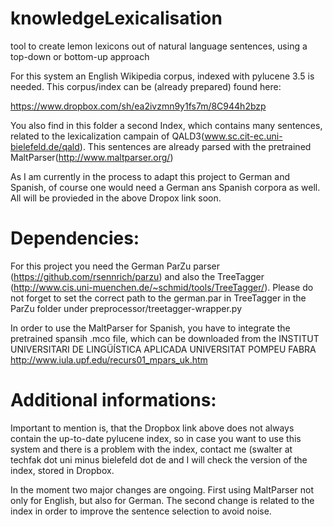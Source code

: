 knowledgeLexicalisation
=======================

tool to create lemon lexicons out of natural language sentences, using a top-down or bottom-up approach



For this system an English Wikipedia corpus, indexed with pylucene 3.5 is needed.
This corpus/index can be (already prepared) found here:

https://www.dropbox.com/sh/ea2ivzmn9y1fs7m/8C944h2bzp

You also find in this folder a second Index, which contains many sentences, related to the lexicalization campain of QALD3(www.sc.cit-ec.uni-bielefeld.de/qald).
This sentences are already parsed with the pretrained MaltParser(http://www.maltparser.org/)

As I am currently in the process to adapt this project to German and Spanish, of course one would need a German ans Spanish corpora as well.
All will be provieded in the above Dropox link soon.




Dependencies:
====================

For this project you need the German ParZu parser (https://github.com/rsennrich/parzu) and also the TreeTagger (http://www.cis.uni-muenchen.de/~schmid/tools/TreeTagger/).
Please do not forget to set the correct path to the german.par in TreeTagger in the ParZu folder under preprocessor/treetagger-wrapper.py 

In order to use the MaltParser for Spanish, you have to integrate the pretrained spansih .mco file, which can be downloaded from the INSTITUT UNIVERSITARI DE LINGÜÍSTICA APLICADA
UNIVERSITAT POMPEU FABRA  http://www.iula.upf.edu/recurs01_mpars_uk.htm


Additional informations:
====================

Important to mention is, that the Dropbox link above does not always contain the up-to-date pylucene index, so in case you want to use this system and there is a problem with the index, contact me (swalter at techfak dot uni minus bielefeld dot de and I will check the version of the index, stored in Dropbox.

In the moment two major changes are ongoing. First using MaltParser not only for English, but also for German. The second change is related to the index in order to improve the sentence selection to avoid noise.
